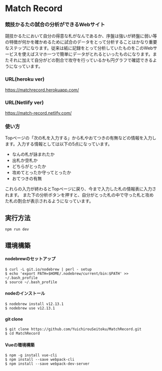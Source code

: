# Match Record

### 競技かるたの試合の分析ができるWebサイト

競技かるたにおいて自分の得意な札がなんであるか、序盤は強いが終盤に弱い等の特徴が何かを確かめるために試合のデータをとって分析することはかなり重要なステップになります。従来は紙に記録をとって分析していたものをこのWebサービスを使えばスマホ一つで簡単にデータがとれるといったものになります。またそれに加えて自分がどの割合で攻守を行っているかも円グラフで確認できるようになっています。

### URL(heroku ver)
https://matchrecord.herokuapp.com/

### URL(Netlify ver)
https://match-record.netlify.com/

### 使い方
Topページの「次の札を入力する」から札やおてつきの有無などの情報を入力します。入力する情報としては以下の5点になっています。

* なんの札が詠まれたか
* 出札か空札か
* どちらがとったか
* 攻めてとったか守ってとったか
* おてつきの有無

これらの入力が終わるとTopページに戻り、今まで入力した札の情報表に入力されます。
また下の分析ボタンを押すと、自分がとった札の中で守った札と攻めた札の割合が表示されるようになっています。

## 実行方法

```
npm run dev
```

## 環境構築

#### nodebrewのセットアップ
 
```
$ curl -L git.io/nodebrew | perl - setup
$ echo 'export PATH=$HOME/.nodebrew/current/bin:$PATH' >> ~/.bash_profile
$ source ~/.bash_profile
```

#### nodeのインストール

```
$ nodebrew install v12.13.1
$ nodebrew use v12.13.1
```

#### git clone

```
$ git clone https://github.com/YuichirouSeitoku/MatchRecord.git
$ cd MatchRecord
```

#### Vueの環境構築

```
$ npm -g install vue-cli
$ npm install --save webpack-cli
$ npm install --save webpack-dev-server
```
